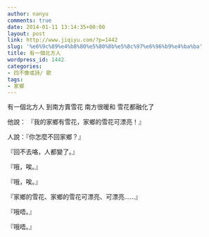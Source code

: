 ```yaml
---
author: nanyu
comments: true
date: 2014-01-11 13:14:35+00:00
layout: post
link: http://www.jiqiyu.com/?p=1442
slug: '%e6%9c%89%e4%b8%80%e5%80%8b%e5%8c%97%e6%96%b9%e4%ba%ba'
title: 有一個北方人
wordpress_id: 1442
categories:
- 四不像或詩/ 歌
tags:
- 家鄉
---
```


有一個北方人
到南方賣雪花
南方很暖和
雪花都融化了

他說：
『我的家鄉有雪花，家鄉的雪花可漂亮！』

人說：『你怎麼不回家鄉？』

『回不去咯，人都變了。』

『哦，唉。』

『哦，唉。』

『家鄉的雪花、家鄉的雪花可漂亮、可漂亮……』

『哦唔。』

『哦唔。』


